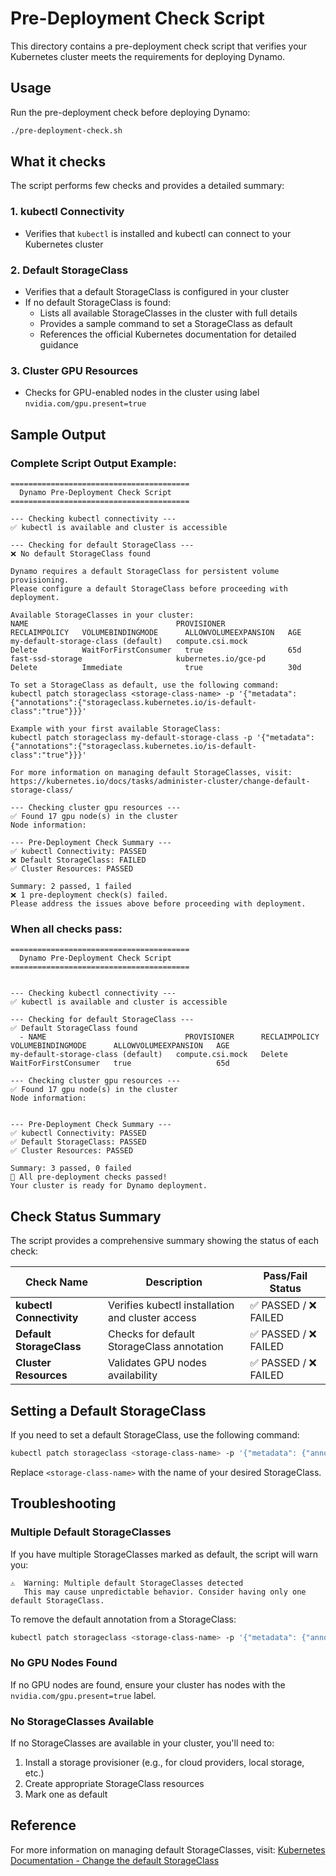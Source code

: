 # Pre-Deployment Check Script

This directory contains a pre-deployment check script that verifies your Kubernetes cluster meets the requirements for deploying Dynamo.

## Usage

Run the pre-deployment check before deploying Dynamo:

```bash
./pre-deployment-check.sh
```

## What it checks

The script performs few checks and provides a detailed summary:

### 1. kubectl Connectivity
- Verifies that `kubectl` is installed and kubectl can connect to your Kubernetes cluster

### 2. Default StorageClass
- Verifies that a default StorageClass is configured in your cluster
- If no default StorageClass is found:
  - Lists all available StorageClasses in the cluster with full details
  - Provides a sample command to set a StorageClass as default
  - References the official Kubernetes documentation for detailed guidance

### 3. Cluster GPU Resources
- Checks for GPU-enabled nodes in the cluster using label `nvidia.com/gpu.present=true`

## Sample Output

### Complete Script Output Example:
```
========================================
  Dynamo Pre-Deployment Check Script
========================================

--- Checking kubectl connectivity ---
✅ kubectl is available and cluster is accessible

--- Checking for default StorageClass ---
❌ No default StorageClass found

Dynamo requires a default StorageClass for persistent volume provisioning.
Please configure a default StorageClass before proceeding with deployment.

Available StorageClasses in your cluster:
NAME                                 PROVISIONER                     RECLAIMPOLICY   VOLUMEBINDINGMODE      ALLOWVOLUMEEXPANSION   AGE
my-default-storage-class (default)   compute.csi.mock                Delete          WaitForFirstConsumer   true                   65d
fast-ssd-storage                     kubernetes.io/gce-pd            Delete          Immediate              true                   30d

To set a StorageClass as default, use the following command:
kubectl patch storageclass <storage-class-name> -p '{"metadata": {"annotations":{"storageclass.kubernetes.io/is-default-class":"true"}}}'

Example with your first available StorageClass:
kubectl patch storageclass my-default-storage-class -p '{"metadata": {"annotations":{"storageclass.kubernetes.io/is-default-class":"true"}}}'

For more information on managing default StorageClasses, visit:
https://kubernetes.io/docs/tasks/administer-cluster/change-default-storage-class/

--- Checking cluster gpu resources ---
✅ Found 17 gpu node(s) in the cluster
Node information:

--- Pre-Deployment Check Summary ---
✅ kubectl Connectivity: PASSED
❌ Default StorageClass: FAILED
✅ Cluster Resources: PASSED

Summary: 2 passed, 1 failed
❌ 1 pre-deployment check(s) failed.
Please address the issues above before proceeding with deployment.
```

### When all checks pass:
```
========================================
  Dynamo Pre-Deployment Check Script
========================================


--- Checking kubectl connectivity ---
✅ kubectl is available and cluster is accessible

--- Checking for default StorageClass ---
✅ Default StorageClass found
  - NAME                               PROVISIONER      RECLAIMPOLICY   VOLUMEBINDINGMODE      ALLOWVOLUMEEXPANSION   AGE
my-default-storage-class (default)   compute.csi.mock   Delete          WaitForFirstConsumer   true                   65d

--- Checking cluster gpu resources ---
✅ Found 17 gpu node(s) in the cluster
Node information:


--- Pre-Deployment Check Summary ---
✅ kubectl Connectivity: PASSED
✅ Default StorageClass: PASSED
✅ Cluster Resources: PASSED

Summary: 3 passed, 0 failed
🎉 All pre-deployment checks passed!
Your cluster is ready for Dynamo deployment.
```

## Check Status Summary

The script provides a comprehensive summary showing the status of each check:

| Check Name | Description | Pass/Fail Status |
|------------|-------------|------------------|
| **kubectl Connectivity** | Verifies kubectl installation and cluster access | ✅ PASSED / ❌ FAILED |
| **Default StorageClass** | Checks for default StorageClass annotation | ✅ PASSED / ❌ FAILED |
| **Cluster Resources** | Validates GPU nodes availability | ✅ PASSED / ❌ FAILED |

## Setting a Default StorageClass

If you need to set a default StorageClass, use the following command:

```bash
kubectl patch storageclass <storage-class-name> -p '{"metadata": {"annotations":{"storageclass.kubernetes.io/is-default-class":"true"}}}'
```

Replace `<storage-class-name>` with the name of your desired StorageClass.

## Troubleshooting

### Multiple Default StorageClasses
If you have multiple StorageClasses marked as default, the script will warn you:
```
⚠️  Warning: Multiple default StorageClasses detected
   This may cause unpredictable behavior. Consider having only one default StorageClass.
```

To remove the default annotation from a StorageClass:
```bash
kubectl patch storageclass <storage-class-name> -p '{"metadata": {"annotations":{"storageclass.kubernetes.io/is-default-class":"false"}}}'
```

### No GPU Nodes Found
If no GPU nodes are found, ensure your cluster has nodes with the `nvidia.com/gpu.present=true` label.

### No StorageClasses Available
If no StorageClasses are available in your cluster, you'll need to:
1. Install a storage provisioner (e.g., for cloud providers, local storage, etc.)
2. Create appropriate StorageClass resources
3. Mark one as default

## Reference

For more information on managing default StorageClasses, visit:
[Kubernetes Documentation - Change the default StorageClass](https://kubernetes.io/docs/tasks/administer-cluster/change-default-storage-class/)
